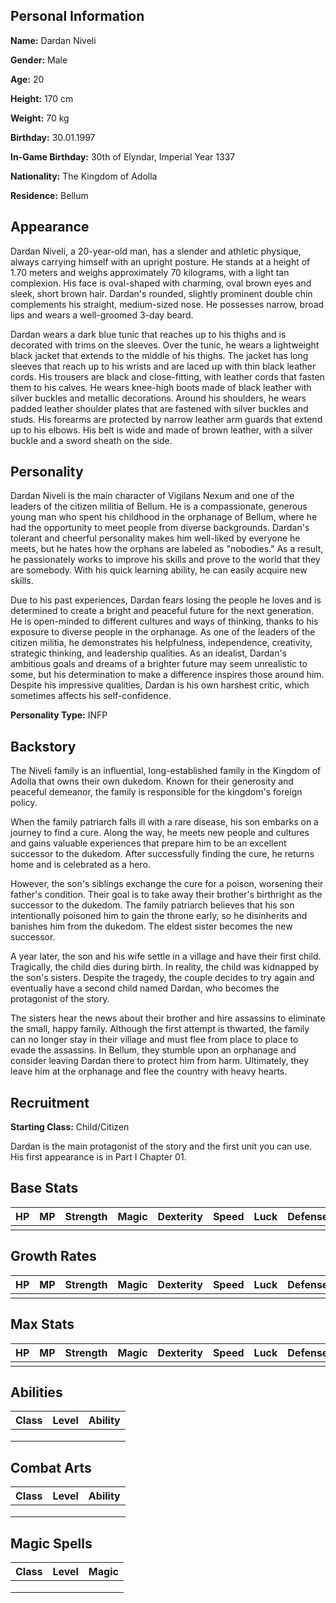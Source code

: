## Personal Information

**Name:** Dardan Niveli

**Gender:** Male

**Age:** 20

**Height:** 170 cm

**Weight:** 70 kg

**Birthday:** 30.01.1997

**In-Game Birthday:** 30th of Elyndar, Imperial Year 1337

**Nationality:** The Kingdom of Adolla

**Residence:** Bellum

## Appearance

Dardan Niveli, a 20-year-old man, has a slender and athletic physique, always carrying himself with an upright posture. He stands at a height of 1.70 meters and weighs approximately 70 kilograms, with a light tan complexion. His face is oval-shaped with charming, oval brown eyes and sleek, short brown hair. Dardan's rounded, slightly prominent double chin complements his straight, medium-sized nose. He possesses narrow, broad lips and wears a well-groomed 3-day beard.

Dardan wears a dark blue tunic that reaches up to his thighs and is decorated with trims on the sleeves. Over the tunic, he wears a lightweight black jacket that extends to the middle of his thighs. The jacket has long sleeves that reach up to his wrists and are laced up with thin black leather cords. His trousers are black and close-fitting, with leather cords that fasten them to his calves. He wears knee-high boots made of black leather with silver buckles and metallic decorations. Around his shoulders, he wears padded leather shoulder plates that are fastened with silver buckles and studs. His forearms are protected by narrow leather arm guards that extend up to his elbows. His belt is wide and made of brown leather, with a silver buckle and a sword sheath on the side.

## Personality

Dardan Niveli is the main character of Vigilans Nexum and one of the leaders of the citizen militia of Bellum. He is a compassionate, generous young man who spent his childhood in the orphanage of Bellum, where he had the opportunity to meet people from diverse backgrounds. Dardan's tolerant and cheerful personality makes him well-liked by everyone he meets, but he hates how the orphans are labeled as "nobodies." As a result, he passionately works to improve his skills and prove to the world that they are somebody. With his quick learning ability, he can easily acquire new skills. 

Due to his past experiences, Dardan fears losing the people he loves and is determined to create a bright and peaceful future for the next generation. He is open-minded to different cultures and ways of thinking, thanks to his exposure to diverse people in the orphanage. As one of the leaders of the citizen militia, he demonstrates his helpfulness, independence, creativity, strategic thinking, and leadership qualities. As an idealist, Dardan's ambitious goals and dreams of a brighter future may seem unrealistic to some, but his determination to make a difference inspires those around him. Despite his impressive qualities, Dardan is his own harshest critic, which sometimes affects his self-confidence.

**Personality Type:** INFP

## Backstory

The Niveli family is an influential, long-established family in the Kingdom of Adolla that owns their own dukedom. Known for their generosity and peaceful demeanor, the family is responsible for the kingdom's foreign policy.

When the family patriarch falls ill with a rare disease, his son embarks on a journey to find a cure. Along the way, he meets new people and cultures and gains valuable experiences that prepare him to be an excellent successor to the dukedom. After successfully finding the cure, he returns home and is celebrated as a hero.

However, the son's siblings exchange the cure for a poison, worsening their father's condition. Their goal is to take away their brother's birthright as the successor to the dukedom. The family patriarch believes that his son intentionally poisoned him to gain the throne early, so he disinherits and banishes him from the dukedom. The eldest sister becomes the new successor.

A year later, the son and his wife settle in a village and have their first child. Tragically, the child dies during birth. In reality, the child was kidnapped by the son's sisters. Despite the tragedy, the couple decides to try again and eventually have a second child named Dardan, who becomes the protagonist of the story.

The sisters hear the news about their brother and hire assassins to eliminate the small, happy family. Although the first attempt is thwarted, the family can no longer stay in their village and must flee from place to place to evade the assassins. In Bellum, they stumble upon an orphanage and consider leaving Dardan there to protect him from harm. Ultimately, they leave him at the orphanage and flee the country with heavy hearts.

## Recruitment

**Starting Class:** Child/Citizen

Dardan is the main protagonist of the story and the first unit you can use. His first appearance is in Part I Chapter 01.

## Base Stats

| HP   | MP   | Strength | Magic | Dexterity | Speed | Luck | Defense | Resistance |
| ---- | ---- | -------- | ----- | --------- | ----- | ---- | ------- | ---------- |
|      |      |          |       |           |       |      |         |            |

## Growth Rates

| HP   | MP   | Strength | Magic | Dexterity | Speed | Luck | Defense | Resistance |
| ---- | ---- | -------- | ----- | --------- | ----- | ---- | ------- | ---------- |
|      |      |          |       |           |       |      |         |            |

## Max Stats

| HP   | MP   | Strength | Magic | Dexterity | Speed | Luck | Defense | Resistance |
| ---- | ---- | -------- | ----- | --------- | ----- | ---- | ------- | ---------- |
|      |      |          |       |           |       |      |         |            |

## Abilities

| Class | Level | Ability |
| ----- | ----- | ------- |
|       |       |         |
|       |       |         |
|       |       |         |

## Combat Arts

| Class | Level | Ability |
| ----- | ----- | ------- |
|       |       |         |
|       |       |         |
|       |       |         |

## Magic Spells

| Class | Level | Magic |
| ----- | ----- | ----- |
|       |       |       |
|       |       |       |
|       |       |       |